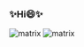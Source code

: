 ### ✨Hi😄✨


<!--
**jaistarx/jaistarx** is a ✨ _special_ ✨ repository because its `README.md` (this file) appears on your GitHub profile.

Here are some ideas to get you started:

- 🔭 I’m currently working on ...
- 🌱 I’m currently learning ...
- 👯 I’m looking to collaborate on ...
- 🤔 I’m looking for help with ...
- 💬 Ask me about ...
- 📫 How to reach me: ...
- 😄 Pronouns: ...
- ⚡ Fun fact: ...
-->

![matrix](https://user-images.githubusercontent.com/57367854/119663040-a2ebfa80-be4f-11eb-86e4-0b64d57e4c9e.gif)
![matrix](https://user-images.githubusercontent.com/57367854/119663040-a2ebfa80-be4f-11eb-86e4-0b64d57e4c9e.gif)
